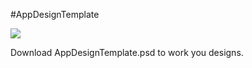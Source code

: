 #AppDesignTemplate


![](https://cloud.githubusercontent.com/assets/10556500/23549730/29574dea-0040-11e7-983b-98fd0377a7eb.png)<br />

Download AppDesignTemplate.psd to work you designs.
